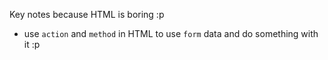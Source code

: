 Key notes because HTML is boring :p 

- use `action` and `method` in HTML to use `form` data and do something with it :p 
